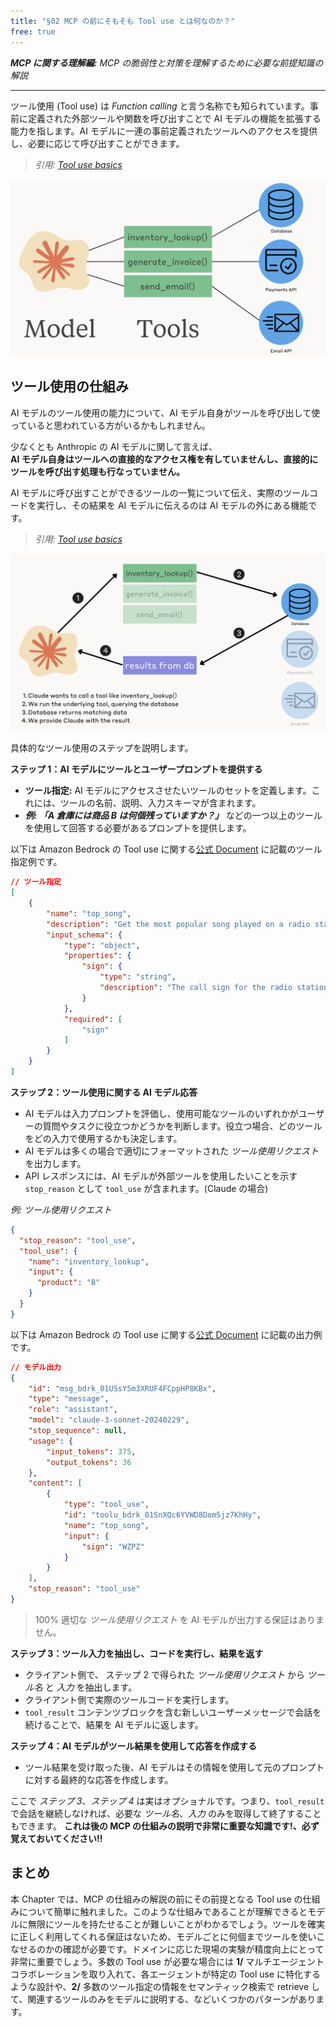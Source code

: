 ```yaml
---
title: "§02 MCP の前にそもそも Tool use とは何なのか？"
free: true
---
```


___MCP に関する理解編:___  _MCP の脆弱性と対策を理解するために必要な前提知識の解説_

---

ツール使用 (Tool use) は _Function calling_ と言う名称でも知られています。事前に定義された外部ツールや関数を呼び出すことで AI モデルの機能を拡張する能力を指します。AI モデルに一連の事前定義されたツールへのアクセスを提供し、必要に応じて呼び出すことができます。

> _引用: [Tool use basics](https://github.com/anthropics/courses/blob/master/tool_use/01_tool_use_overview.ipynb)_

![](/images/books/security-of-the-mcp/fig_c02_s01_01.png)

## ツール使用の仕組み

AI モデルのツール使用の能力について、AI モデル自身がツールを呼び出して使っていると思われている方がいるかもしれません。

少なくとも Anthropic の AI モデルに関して言えば、  
**AI モデル自身はツールへの直接的なアクセス権を有していませんし、直接的にツールを呼び出す処理も行なっていません。**

AI モデルに呼び出すことができるツールの一覧について伝え、実際のツールコードを実行し、その結果を AI モデルに伝えるのは AI モデルの外にある機能です。

> _引用: [Tool use basics](https://github.com/anthropics/courses/blob/master/tool_use/01_tool_use_overview.ipynb)_

![](/images/books/security-of-the-mcp/fig_c02_s01_02.png)

具体的なツール使用のステップを説明します。

**ステップ 1：AI モデルにツールとユーザープロンプトを提供する**

- **ツール指定:** AI モデルにアクセスさせたいツールのセットを定義します。これには、ツールの名前、説明、入力スキーマが含まれます。
- ___例: 「A 倉庫には商品 B は何個残っていますか？」___ などの一つ以上のツールを使用して回答する必要があるプロンプトを提供します。

以下は Amazon Bedrock の Tool use に関する[公式 Document](https://docs.aws.amazon.com/ja_jp/bedrock/latest/userguide/model-parameters-anthropic-claude-messages-tool-use.html) に記載のツール指定例です。

```json
// ツール指定
[
    {
        "name": "top_song",
        "description": "Get the most popular song played on a radio station.",
        "input_schema": {
            "type": "object",
            "properties": {
                "sign": {
                    "type": "string",
                    "description": "The call sign for the radio station for which you want the most popular song. Example calls signs are WZPZ and WKRP."
                }
            },
            "required": [
                "sign"
            ]
        }
    }
]
```

**ステップ 2：ツール使用に関する AI モデル応答**

- AI モデルは入力プロンプトを評価し、使用可能なツールのいずれかがユーザーの質問やタスクに役立つかどうかを判断します。役立つ場合、どのツールをどの入力で使用するかも決定します。
- AI モデルは多くの場合で適切にフォーマットされた _ツール使用リクエスト_ を出力します。
- API レスポンスには、AI モデルが外部ツールを使用したいことを示す `stop_reason` として `tool_use` が含まれます。(Claude の場合)

_例: ツール使用リクエスト_

```json
{
  "stop_reason": "tool_use",
  "tool_use": {
    "name": "inventory_lookup",
    "input": {
      "product": "B"
    }
  }
}
```

以下は Amazon Bedrock の Tool use に関する[公式 Document](https://docs.aws.amazon.com/ja_jp/bedrock/latest/userguide/model-parameters-anthropic-claude-messages-tool-use.html) に記載の出力例です。

```json
// モデル出力
{
    "id": "msg_bdrk_01USsY5m3XRUF4FCppHP8KBx",
    "type": "message",
    "role": "assistant",
    "model": "claude-3-sonnet-20240229",
    "stop_sequence": null,
    "usage": {
        "input_tokens": 375,
        "output_tokens": 36
    },
    "content": [
        {
            "type": "tool_use",
            "id": "toolu_bdrk_01SnXQc6YVWD8Dom5jz7KhHy",
            "name": "top_song",
            "input": {
                "sign": "WZPZ"
            }
        }
    ],
    "stop_reason": "tool_use"
}
```

> 100% 適切な _ツール使用リクエスト_ を AI モデルが出力する保証はありません。

**ステップ 3：ツール入力を抽出し、コードを実行し、結果を返す**

- クライアント側で、 ステップ 2 で得られた _ツール使用リクエスト_ から _ツール名_ と _入力_ を抽出します。
- クライアント側で実際のツールコードを実行します。
- `tool_result` コンテンツブロックを含む新しいユーザーメッセージで会話を続けることで、結果を AI モデルに返します。

**ステップ 4：AI モデルがツール結果を使用して応答を作成する**

- ツール結果を受け取った後、AI モデルはその情報を使用して元のプロンプトに対する最終的な応答を作成します。

ここで _ステップ 3_、_ステップ 4_ は実はオプショナルです。つまり、`tool_result` で会話を継続しなければ、必要な _ツール名_、_入力_ のみを取得して終了することもできます。
**これは後の MCP の仕組みの説明で非常に重要な知識です!、必ず覚えておいてください!!**

## まとめ

本 Chapter では、MCP の仕組みの解説の前にその前提となる Tool use の仕組みについて簡単に触れました。このような仕組みであることが理解できるとモデルに無限にツールを持たせることが難しいことがわかるでしょう。ツールを確実に正しく利用してくれる保証はないため、モデルごとに何個までツールを使いこなせるのかの確認が必要です。ドメインに応じた現場の実験が精度向上にとって非常に重要でしょう。多数の Tool use が必要な場合には **1/** マルチエージェントコラボレーションを取り入れて、各エージェントが特定の Tool use に特化するような設計や、**2/** 多数のツール指定の情報をセマンティック検索で retrieve して、関連するツールのみをモデルに説明する、などいくつかのパターンがあります。